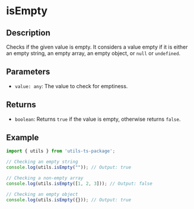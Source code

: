 
# isEmpty

## Description
Checks if the given value is empty. It considers a value empty if it is either an empty string, an empty array, an empty object, or `null` or `undefined`.

## Parameters
- `value: any`: The value to check for emptiness.

## Returns
- `boolean`: Returns `true` if the value is empty, otherwise returns `false`.

## Example
```typescript
import { utils } from 'utils-ts-package';

// Checking an empty string
console.log(utils.isEmpty("")); // Output: true

// Checking a non-empty array
console.log(utils.isEmpty([1, 2, 3])); // Output: false

// Checking an empty object
console.log(utils.isEmpty({})); // Output: true
